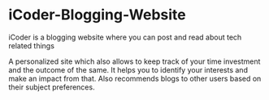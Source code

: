 # iCoder-Blogging-Website
iCoder is a blogging website where you can post and read about tech related things

A personalized site which also allows to keep track of your time investment and the outcome of the same. It helps you to identify your interests and make an impact from that.
Also recommends blogs to other users based on their subject preferences.
